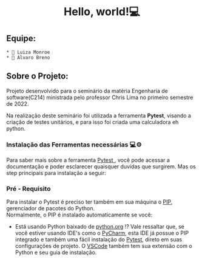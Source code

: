 <h1 align="center"> Hello, world!💻 </h1>


## Equipe:
    * 👧 Luiza Monroe
    * 👦 Alvaro Breno 

## Sobre o Projeto:
Projeto desenvolvido para o seminário da matéria Engenharia de software(C214) ministrada pelo professor Chris Lima no primeiro semestre de 2022.

Na realização deste seminário foi utilizada a ferramenta **Pytest**, visando a criação de testes unitários, e para isso foi criada uma calculadora eh python.

### Instalação das Ferramentas necessárias 💻⚙️
Para saber mais sobre a ferramenta <a href="https://pypi.org/project/pip/"> Pytest </a>, você pode acessar a documentação e poder esclarecer quaisquer duvidas que surgirem. Mas os step principais para instalação a seguir:

### Pré - Requisito 
Para instalar o Pytest é preciso ter também em sua máquina o <a href="https://pypi.org/project/pip/">PIP</a>, gerenciador de pacotes do Python.<br>
Normalmente, o PIP é instalado automaticamente se você:
- Está usando Python baixado de <a href="https://www.python.org/">python.org</a>
⁉️ Vale ressaltar que, se você estiver usando IDE's como o <a href="https://www.jetbrains.com/pt-br/pycharm/">PyCharm</a>, esta IDE já possue o PIP integrado e também uma fácil instalação do <a href="https://www.jetbrains.com/help/pycharm/pytest.html">Pytest</a>, direto em suas configurações de projeto. O <a href ="https://code.visualstudio.com/docs/python/testing">VSCode</a> também tem sua extensão com o Python e seu guia de instalação. 



